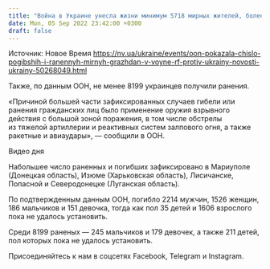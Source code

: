 ```yaml
---
title: "Война в Украине унесла жизни минимум 5718 мирных жителей, более 8000 ранены — ООН"
date: Mon, 05 Sep 2022 23:42:00 +0300
draft: false
---
```

Источник: Новое Время https://nv.ua/ukraine/events/oon-pokazala-chislo-pogibshih-i-ranennyh-mirnyh-grazhdan-v-voyne-rf-protiv-ukrainy-novosti-ukrainy-50268049.html


Также, по данным ООН, не менее 8199 украинцев получили ранения.

«Причиной большей части зафиксированных случаев гибели или ранения гражданских лиц было применение оружия взрывного действия с большой зоной поражения, в том числе обстрелы из тяжелой артиллерии и реактивных систем залпового огня, а также ракетные и авиаудары», — сообщили в ООН.

 Видео дня   

Набольшее число раненных и погибших зафиксировано в Мариуполе (Донецкая область), Изюме (Харьковская область), Лисичанске, Попасной и Северодонецке (Луганская область).

По подтвержденным данным ООН, погибло 2214 мужчин, 1526 женщин, 186 мальчиков и 151 девочка, тогда как пол 35 детей и 1606 взрослого пока не удалось установить.

Среди 8199 раненых — 245 мальчиков и 179 девочек, а также 211 детей, пол которых пока не удалось установить.

Присоединяйтесь к нам в соцсетях Facebook, Telegram и Instagram.
